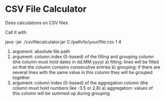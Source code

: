 # CSV File Calculator
Does calculations on CSV files

Call it with

java -jar ./csvfilecalculator.jar C:/path/to/your/file.csv 1 4

1. argument: absolute file path
2. argument: column index (0-based) of the filling and grouping column (the column must hold dates in dd.MM.yyyy)
    a) filling: lines will be filled so that the column contains consecutive entries
    b) grouping: if there are several lines with the same value in this column they will be grouped together
3. argument: column index (0-based) of the aggregation column (the column must hold numbers like -3.5 or 2,8)
    a) aggregation: values of this column will be summed up during grouping